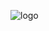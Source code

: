 ![logo](https://user-images.githubusercontent.com/18527947/198550233-830fa489-fb35-42ca-94c9-0dedb10cc347.png)
